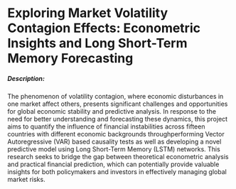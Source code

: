 # Exploring Market Volatility Contagion Effects: Econometric Insights and Long Short-Term Memory Forecasting

##### Description: 
The phenomenon of volatility contagion, where economic disturbances in one market affect others, presents significant challenges and opportunities for global economic stability and predictive analysis. In response to the need for better understanding and forecasting these dynamics, this project aims to quantify the influence of financial instabilities across fifteen countries with different economic backgrounds throughperforming Vector Autoregressive (VAR) based causality tests as well as developing a novel predictive model using Long Short-Term Memory (LSTM) networks. This research seeks to bridge the gap between theoretical econometric analysis and practical financial prediction, which can potentially provide valuable insights for both policymakers and investors in effectively managing global market risks.
